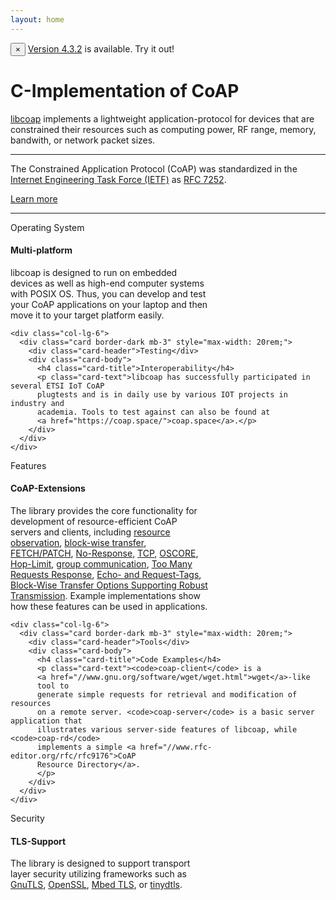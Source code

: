 ```yaml
---
layout: home
---
```


<div class="alert alert-dismissible alert-success">
<button type="button" class="close" data-dismiss="alert">&times;</button>
 <a href="//github.com/obgm/libcoap/releases/tag/v4.3.2" class="alert-link">Version 4.3.2</a> is available. Try it out!
</div>

<div class="jumbotron">

  <h1>C-Implementation of CoAP</h1>

  <p class="lead"><a href="//github.com/obgm/libcoap">libcoap</a> implements a lightweight
  application-protocol for devices that are constrained their
  resources such as computing power, RF range, memory, bandwith, or
  network packet sizes.</p>

  <hr class="my-4">

  <p>The Constrained Application Protocol (CoAP) was standardized in the
  <a href="//ietf.org">Internet Engineering Task Force (IETF)</a> as <a
  href="//www.rfc-editor.org/rfc/rfc7252">RFC 7252</a>.</p>

  <p><a class="btn btn-primary btn-lg" href="https://coap.space/"
  role="button">Learn more</a></p>
</div>

<hr class="my-4">

  <div class="row">
    <div class="col-lg-6">
      <div class="card border-dark mb-3" style="max-width: 20rem;">
        <div class="card-header">Operating System</div>
        <div class="card-body">
          <h4 class="card-title">Multi-platform</h4>
          <p class="card-text">libcoap is designed to run on embedded devices as well as high-end
          computer systems with POSIX OS. Thus, you can develop and test your
          CoAP applications on your laptop and then move it to your target
          platform easily.</p>
        </div>
      </div>
    </div>

    <div class="col-lg-6">
      <div class="card border-dark mb-3" style="max-width: 20rem;">
        <div class="card-header">Testing</div>
        <div class="card-body">
          <h4 class="card-title">Interoperability</h4>
          <p class="card-text">libcoap has successfully participated in several ETSI IoT CoAP
          plugtests and is in daily use by various IOT projects in industry and
          academia. Tools to test against can also be found at
          <a href="https://coap.space/">coap.space</a>.</p>
        </div>
      </div>
    </div>
  </div>

  <div class="row">
    <div class="col-lg-6">
      <div class="card border-dark mb-3" style="max-width: 20rem;">
        <div class="card-header">Features</div>
        <div class="card-body">
          <h4 class="card-title">CoAP-Extensions</h4>
          <p class="card-text">The library provides the core functionality for development of
          resource-efficient CoAP servers and clients, including
          <a href="//www.rfc-editor.org/rfc/rfc7641">resource observation</a>,
          <a href="//www.rfc-editor.org/rfc/rfc7959">block-wise transfer</a>,
          <a href="//www.rfc-editor.org/rfc/rfc8132">FETCH/PATCH</a>,
          <a href="//www.rfc-editor.org/rfc/rfc7967">No-Response</a>,
          <a href="//www.rfc-editor.org/rfc/rfc8323">TCP</a>,
          <a href="//www.rfc-editor.org/rfc/rfc8613">OSCORE</a>,
          <a href="//www.rfc-editor.org/rfc/rfc8768">Hop-Limit</a>,
          <a href="//www.rfc-editor.org/rfc/rfc7390">group communication</a>,
          <a href="//www.rfc-editor.org/rfc/rfc8516">Too Many Requests Response</a>,
          <a href="//www.rfc-editor.org/rfc/rfc9175">Echo- and Request-Tags</a>,
          <a href="//www.rfc-editor.org/rfc/rfc9177">Block-Wise Transfer Options Supporting Robust Transmission</a>.
          Example
          implementations show how these features can be used in applications.
          </p>
        </div>
      </div>
    </div>

    <div class="col-lg-6">
      <div class="card border-dark mb-3" style="max-width: 20rem;">
        <div class="card-header">Tools</div>
        <div class="card-body">
          <h4 class="card-title">Code Examples</h4>
          <p class="card-text"><code>coap-client</code> is a
          <a href="//www.gnu.org/software/wget/wget.html">wget</a>-like
          tool to
          generate simple requests for retrieval and modification of resources
          on a remote server. <code>coap-server</code> is a basic server application that
          illustrates various server-side features of libcoap, while <code>coap-rd</code>
          implements a simple <a href="//www.rfc-editor.org/rfc/rfc9176">CoAP
          Resource Directory</a>.
          </p>
        </div>
      </div>
    </div>
  </div>

  <div class="row">
    <div class="col-lg-6">
      <div class="card border-dark mb-3" style="max-width: 20rem;">
        <div class="card-header">Security</div>
        <div class="card-body">
          <h4 class="card-title">TLS-Support</h4>
          <p class="card-text">The library is designed to support transport
          layer security utilizing frameworks such as <a href="//gnutls.org">GnuTLS</a>,
          <a href="//openssl.org">OpenSSL</a>, <a href="//tls.mbed.org">Mbed TLS</a>, or
          <a href="//www.eclipse.org/tinydtls">tinydtls</a>.
          </p>
        </div>
      </div>
    </div>
  </div>
